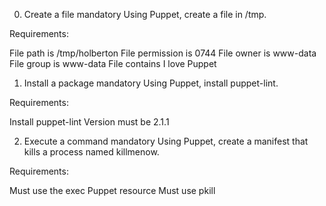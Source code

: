 0. Create a file
mandatory
Using Puppet, create a file in /tmp.

Requirements:

File path is /tmp/holberton
File permission is 0744
File owner is www-data
File group is www-data
File contains I love Puppet

1. Install a package
mandatory
Using Puppet, install puppet-lint.

Requirements:

Install puppet-lint
Version must be 2.1.1

2. Execute a command
mandatory
Using Puppet, create a manifest that kills a process named killmenow.

Requirements:

Must use the exec Puppet resource
Must use pkill
